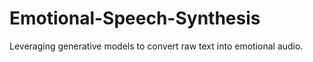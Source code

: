 # Emotional-Speech-Synthesis
Leveraging generative models to convert raw text into emotional audio.
